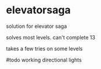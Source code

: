 # elevatorsaga
solution for elevator saga

solves most levels.  can't complete 13 

takes a few tries on some levels

#todo
working directional lights
